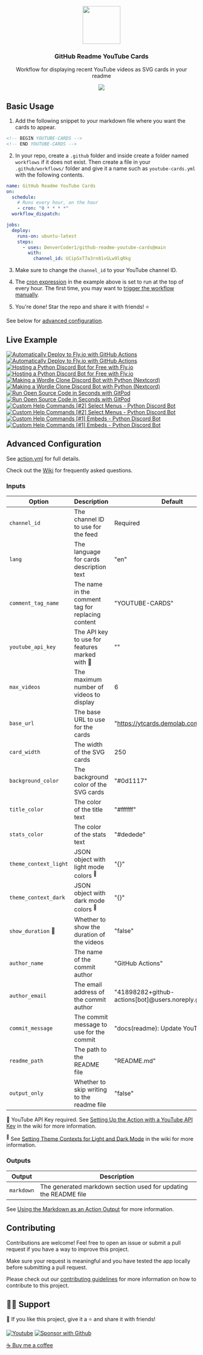 <p align="center">
  <img src="https://user-images.githubusercontent.com/20955511/189236319-b20eb901-aec0-4d6b-9b4a-944bd2c322d7.png" width="100px"/>
  <h3 align="center">GitHub Readme YouTube Cards</h3>
</p>

<p align="center">
  Workflow for displaying recent YouTube videos as SVG cards in your readme
</p>

<p align="center">
  <a href="https://discord.gg/fPrdqh3Zfu" alt="Discord" title="Dev Pro Tips Discussion & Support Server">
    <img src="https://img.shields.io/discord/819650821314052106?color=7289DA&logo=discord&logoColor=white&style=for-the-badge"/></a>
</p>

## Basic Usage

1. Add the following snippet to your markdown file where you want the cards to appear.

```html
<!-- BEGIN YOUTUBE-CARDS -->
<!-- END YOUTUBE-CARDS -->
```

2. In your repo, create a `.github` folder and inside create a folder named `workflows` if it does not exist. Then create a file in your `.github/workflows/` folder and give it a name such as `youtube-cards.yml` with the following contents.

<!-- prettier-ignore-start -->
```yml
name: GitHub Readme YouTube Cards
on:
  schedule:
    # Runs every hour, on the hour
    - cron: "0 * * * *"
  workflow_dispatch:

jobs:
  deploy:
    runs-on: ubuntu-latest
    steps:
      - uses: DenverCoder1/github-readme-youtube-cards@main
        with:
          channel_id: UCipSxT7a3rn81vGLw9lqRkg
```
<!-- prettier-ignore-end -->

3. Make sure to change the `channel_id` to your YouTube channel ID.

4. The [cron expression](https://crontab.cronhub.io/) in the example above is set to run at the top of every hour. The first time, you may want to [trigger the workflow manually](https://github.com/DenverCoder1/github-readme-youtube-cards/wiki/Running-the-GitHub-Action-Manually).

5. You're done! Star the repo and share it with friends! ⭐

See below for [advanced configuration](#advanced-configuration).

## Live Example

<!-- prettier-ignore-start -->
<!-- BEGIN EXAMPLE-YOUTUBE-CARDS -->
[![Automatically Deploy to Fly.io with GitHub Actions](https://ytcards.demolab.com/?id=6u9BrDaSHJc&title=Automatically+Deploy+to+Fly.io+with+GitHub+Actions&timestamp=1661864404&background_color=%230d1117&title_color=%23ffffff&stats_color=%23dedede&width=250&duration=312 "Automatically Deploy to Fly.io with GitHub Actions")](https://www.youtube.com/watch?v=6u9BrDaSHJc#gh-dark-mode-only)[![Automatically Deploy to Fly.io with GitHub Actions](https://ytcards.demolab.com/?id=6u9BrDaSHJc&title=Automatically+Deploy+to+Fly.io+with+GitHub+Actions&timestamp=1661864404&background_color=%23ffffff&title_color=%2324292f&stats_color=%2357606a&width=250&duration=312 "Automatically Deploy to Fly.io with GitHub Actions")](https://www.youtube.com/watch?v=6u9BrDaSHJc#gh-light-mode-only)
[![Hosting a Python Discord Bot for Free with Fly.io](https://ytcards.demolab.com/?id=J7Fm7MdZn_E&title=Hosting+a+Python+Discord+Bot+for+Free+with+Fly.io&timestamp=1661708747&background_color=%230d1117&title_color=%23ffffff&stats_color=%23dedede&width=250&duration=403 "Hosting a Python Discord Bot for Free with Fly.io")](https://www.youtube.com/watch?v=J7Fm7MdZn_E#gh-dark-mode-only)[![Hosting a Python Discord Bot for Free with Fly.io](https://ytcards.demolab.com/?id=J7Fm7MdZn_E&title=Hosting+a+Python+Discord+Bot+for+Free+with+Fly.io&timestamp=1661708747&background_color=%23ffffff&title_color=%2324292f&stats_color=%2357606a&width=250&duration=403 "Hosting a Python Discord Bot for Free with Fly.io")](https://www.youtube.com/watch?v=J7Fm7MdZn_E#gh-light-mode-only)
[![Making a Wordle Clone Discord Bot with Python (Nextcord)](https://ytcards.demolab.com/?id=0p_eQGKFY3I&title=Making+a+Wordle+Clone+Discord+Bot+with+Python+%28Nextcord%29&timestamp=1643900217&background_color=%230d1117&title_color=%23ffffff&stats_color=%23dedede&width=250&duration=2115 "Making a Wordle Clone Discord Bot with Python (Nextcord)")](https://www.youtube.com/watch?v=0p_eQGKFY3I#gh-dark-mode-only)[![Making a Wordle Clone Discord Bot with Python (Nextcord)](https://ytcards.demolab.com/?id=0p_eQGKFY3I&title=Making+a+Wordle+Clone+Discord+Bot+with+Python+%28Nextcord%29&timestamp=1643900217&background_color=%23ffffff&title_color=%2324292f&stats_color=%2357606a&width=250&duration=2115 "Making a Wordle Clone Discord Bot with Python (Nextcord)")](https://www.youtube.com/watch?v=0p_eQGKFY3I#gh-light-mode-only)
[![Run Open Source Code in Seconds with GitPod](https://ytcards.demolab.com/?id=Mt_Bsj6K9Lw&title=Run+Open+Source+Code+in+Seconds+with+GitPod&timestamp=1642108413&background_color=%230d1117&title_color=%23ffffff&stats_color=%23dedede&width=250&duration=578 "Run Open Source Code in Seconds with GitPod")](https://www.youtube.com/watch?v=Mt_Bsj6K9Lw#gh-dark-mode-only)[![Run Open Source Code in Seconds with GitPod](https://ytcards.demolab.com/?id=Mt_Bsj6K9Lw&title=Run+Open+Source+Code+in+Seconds+with+GitPod&timestamp=1642108413&background_color=%23ffffff&title_color=%2324292f&stats_color=%2357606a&width=250&duration=578 "Run Open Source Code in Seconds with GitPod")](https://www.youtube.com/watch?v=Mt_Bsj6K9Lw#gh-light-mode-only)
[![Custom Help Commands [#2] Select Menus - Python Discord Bot](https://ytcards.demolab.com/?id=xsA5QAkr-04&title=Custom+Help+Commands+%5B%232%5D+Select+Menus+-+Python+Discord+Bot&timestamp=1633051808&background_color=%230d1117&title_color=%23ffffff&stats_color=%23dedede&width=250&duration=1188 "Custom Help Commands [#2] Select Menus - Python Discord Bot")](https://www.youtube.com/watch?v=xsA5QAkr-04#gh-dark-mode-only)[![Custom Help Commands [#2] Select Menus - Python Discord Bot](https://ytcards.demolab.com/?id=xsA5QAkr-04&title=Custom+Help+Commands+%5B%232%5D+Select+Menus+-+Python+Discord+Bot&timestamp=1633051808&background_color=%23ffffff&title_color=%2324292f&stats_color=%2357606a&width=250&duration=1188 "Custom Help Commands [#2] Select Menus - Python Discord Bot")](https://www.youtube.com/watch?v=xsA5QAkr-04#gh-light-mode-only)
[![Custom Help Commands [#1] Embeds - Python Discord Bot](https://ytcards.demolab.com/?id=TzR8At0SFQI&title=Custom+Help+Commands+%5B%231%5D+Embeds+-+Python+Discord+Bot&timestamp=1632947582&background_color=%230d1117&title_color=%23ffffff&stats_color=%23dedede&width=250&duration=1245 "Custom Help Commands [#1] Embeds - Python Discord Bot")](https://www.youtube.com/watch?v=TzR8At0SFQI#gh-dark-mode-only)[![Custom Help Commands [#1] Embeds - Python Discord Bot](https://ytcards.demolab.com/?id=TzR8At0SFQI&title=Custom+Help+Commands+%5B%231%5D+Embeds+-+Python+Discord+Bot&timestamp=1632947582&background_color=%23ffffff&title_color=%2324292f&stats_color=%2357606a&width=250&duration=1245 "Custom Help Commands [#1] Embeds - Python Discord Bot")](https://www.youtube.com/watch?v=TzR8At0SFQI#gh-light-mode-only)
<!-- END EXAMPLE-YOUTUBE-CARDS -->
<!-- prettier-ignore-end -->

## Advanced Configuration

See [action.yml](https://github.com/DenverCoder1/github-readme-youtube-cards/blob/main/action.yml) for full details.

Check out the [Wiki](https://github.com/DenverCoder1/github-readme-youtube-cards/wiki) for frequently asked questions.

### Inputs

| Option                | Description                                       | Default                                                 |
| --------------------- | ------------------------------------------------- | ------------------------------------------------------- |
| `channel_id`          | The channel ID to use for the feed                | Required                                                |
| `lang`                | The language for cards description text           | "en"                                                    |
| `comment_tag_name`    | The name in the comment tag for replacing content | "YOUTUBE-CARDS"                                         |
| `youtube_api_key`     | The API key to use for features marked with 🔑    | ""                                                      |
| `max_videos`          | The maximum number of videos to display           | 6                                                       |
| `base_url`            | The base URL to use for the cards                 | "https://ytcards.demolab.com/"                          |
| `card_width`          | The width of the SVG cards                        | 250                                                     |
| `background_color`    | The background color of the SVG cards             | "#0d1117"                                               |
| `title_color`         | The color of the title text                       | "#ffffff"                                               |
| `stats_color`         | The color of the stats text                       | "#dedede"                                               |
| `theme_context_light` | JSON object with light mode colors <sup>🎨</sup>  | "{}"                                                    |
| `theme_context_dark`  | JSON object with dark mode colors <sup>🎨</sup>   | "{}"                                                    |
| `show_duration` 🔑    | Whether to show the duration of the videos        | "false"                                                 |
| `author_name`         | The name of the commit author                     | "GitHub Actions"                                        |
| `author_email`        | The email address of the commit author            | "41898282+github-actions[bot]@users.noreply.github.com" |
| `commit_message`      | The commit message to use for the commit          | "docs(readme): Update YouTube cards"                    |
| `readme_path`         | The path to the README file                       | "README.md"                                             |
| `output_only`         | Whether to skip writing to the readme file        | "false"                                                 |

🔑 YouTube API Key required. See [Setting Up the Action with a YouTube API Key](https://github.com/DenverCoder1/github-readme-youtube-cards/wiki/Setting-Up-the-Action-with-a-YouTube-API-Key) in the wiki for more information.

<sup>🎨</sup> See [Setting Theme Contexts for Light and Dark Mode](https://github.com/DenverCoder1/github-readme-youtube-cards/wiki/Setting-Theme-Contexts-for-Light-and-Dark-Mode) in the wiki for more information.

[key]: https://user-images.githubusercontent.com/20955511/189419733-84384135-c5c4-4a20-a439-f832d5ad5f5d.png

### Outputs

| Output     | Description                                                      |
| ---------- | ---------------------------------------------------------------- |
| `markdown` | The generated markdown section used for updating the README file |

See [Using the Markdown as an Action Output](https://github.com/DenverCoder1/github-readme-youtube-cards/wiki/Using-the-Markdown-as-an-Action-Output) for more information.

## Contributing

Contributions are welcome! Feel free to open an issue or submit a pull request if you have a way to improve this project.

Make sure your request is meaningful and you have tested the app locally before submitting a pull request.

Please check out our [contributing guidelines](/CONTRIBUTING.md) for more information on how to contribute to this project.

## 🙋‍♂️ Support

💙 If you like this project, give it a ⭐ and share it with friends!

<p align="left">
  <a href="https://www.youtube.com/channel/UCipSxT7a3rn81vGLw9lqRkg?sub_confirmation=1"><img alt="Youtube" title="Youtube" src="https://img.shields.io/badge/-Subscribe-red?style=for-the-badge&logo=youtube&logoColor=white"/></a>
  <a href="https://github.com/sponsors/DenverCoder1"><img alt="Sponsor with Github" title="Sponsor with Github" src="https://img.shields.io/badge/-Sponsor-ea4aaa?style=for-the-badge&logo=github&logoColor=white"/></a>
</p>

[☕ Buy me a coffee](https://ko-fi.com/jlawrence)
